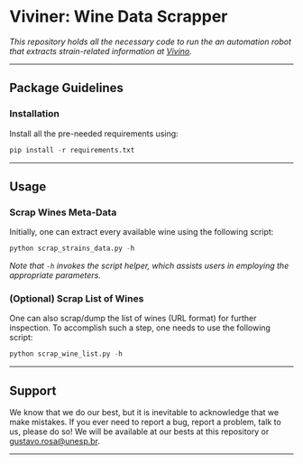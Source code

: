 # Viviner: Wine Data Scrapper

*This repository holds all the necessary code to run the an automation robot that extracts strain-related information at [Vivino](https://www.vivino.com).*

---

## Package Guidelines

### Installation

Install all the pre-needed requirements using:

```Python
pip install -r requirements.txt
```

<!-- ### (Optional) Download the Data

We have already dumped all of Vivino's data and made available in both `.json` and `.csv` formats. Note that there might be some missing values as Vivino's database is incomplete for not well-known wines.

* [Vivino Wine Data](https://www.recogna.tech/files/datasets/vivino_wine_data.tar.gz)

*The dataset and its additional information is also available at [Kaggle](https://www.kaggle.com/gthrosa)*. -->

---

## Usage

### Scrap Wines Meta-Data

Initially, one can extract every available wine using the following script:

```Python
python scrap_strains_data.py -h
```

*Note that `-h` invokes the script helper, which assists users in employing the appropriate parameters.*

### (Optional) Scrap List of Wines

One can also scrap/dump the list of wines (URL format) for further inspection. To accomplish such a step, one needs to use the following script:

```Python
python scrap_wine_list.py -h
```

---

## Support

We know that we do our best, but it is inevitable to acknowledge that we make mistakes. If you ever need to report a bug, report a problem, talk to us, please do so! We will be available at our bests at this repository or gustavo.rosa@unesp.br.

---
